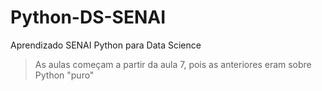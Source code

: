 # Python-DS-SENAI
Aprendizado SENAI Python para Data Science

> As aulas começam a partir da aula 7, pois as anteriores eram sobre Python "puro"

